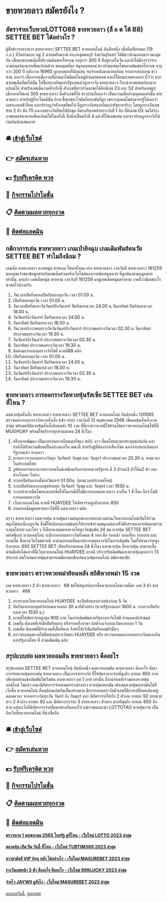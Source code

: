 # ขายหวยลาว สมัครยังไง ?
## อัตราจ่ายเว็บหวยLOTTO88 ขายหวยลาว (ล็ อ ต โต้ 88) SETTEE BET ได้อย่างไร ?
ผู้สื่อข่าวรายงานว่า ขายหวยลาว SETTEE BET หวยออนไลน์ อันดับหนึ่ง เมื่อคืนที่ผ่านมา (19 ก.ย.) ที่วัดบ้านเบง หมู่ 2 ตำบลศรีณรงค์ อำเภอชุมพลบุรี จังหวัดสุรินทร์ ได้มีชาวบ้านออกมารวมกลุ่มกัน เพื่อมาขอเลขเด็ดที่บริเวณต้นข่อยโบราณ อายุกว่า 300 ปี ที่อยู่ภายในวัด และยังได้มีการว่าจ้างภาพยนตร์มาฉายเพื่อแก้บนด้วย
ขอบคุณที่มา สนุกดอทคอม
ชาวบ้านแห่ขอโชคลาภต้นข่อยโบราณ อายุกว่า 300 ปี หลังงวด 16965 ถูกลอตเตอรี่นับแสน จนจ้างหนังมาฉายแก้บน
จากการสอบถาม ชาวบ้าน บอกว่า เนื่องจากเมื่องวดที่ผ่านมาได้มีคนในหมู่บ้านมาขอเลข และก็ได้บนบานศาลกล่าวไว้ว่า หากนำเลขเด็ดที่ขอได้นั้น ไปซื้อสลากกินแบ่งรัฐบาลแล้วถูกรางวัล ขายหวยลาว ก็จะนำภาพยนตร์มาฉายแก้บนให้
สำหรับเลขเด็ดงวดที่จะถึงนี้ ตัวเลขที่ชาวบ้านมาขอได้อีกมีเลข 23 และ 52 สำหรับเลขธูปเสี่ยงทายได้เลข 305 ขายหวยลาว ซึ่งตัวเลขที่ได้ ชาวบ้านก็บอกว่า เป็นความเชื่อส่วนบุคคลเท่านั้น ขายหวยลาว สำหรับผู้ที่จะโชคดีนั้น ถ้าจะซื้อเลขอะไรมันก็ออกมันก็ถูก เพราะทุกคนไม่สามารถรู้ได้เลยว่าเลขจะออกตัวไหน
และปรากฎว่าตัวเลขที่ขอได้ ก็ถูกรางวัลสลากกินแบ่งรัฐบาลจริงๆ โดยถูกรางวัลเลขท้าย 2 ตัว คือ 75 และเลขรางวัลที่ขอได้อีกชุด ก็ตรงกับเลขท้ายรางวัลที่ 1 อีก ก็คือเลข 03 จนได้จ้างภาพยนตร์มาฉายเพื่อแก้บนให้ในครั้งนี้ ซึ่งนับเป็นครั้งที่ 4 แล้วที่ให้เลขแม่น และชาวบ้านถูกรางวัลได้เงินกันนับแสนบาท

## 🛎 [เข้าสู่เว็บไซต์](https://bit.ly/3BG5bNw)
## 👉 [สมัครเล่นหวย](https://bit.ly/3BG5bNw)
## 💵 [รับฟรีเครดิต หวย](https://bit.ly/3C3mvgS)
## 👑 [กิจกรรมโปรโมชั่น](https://bit.ly/3C3mvgS)
## 📋 [ติดตามผลหวยทุกงวด](https://bit.ly/3C3mvgS)
## 📱 [ติดต่อแอดมิน](https://bit.ly/3C3mvgS)

## กติกาการเล่น ขายหวยลาว เกมเป่ายิงฉุบ เกมเดิมพันย้อนวัย SETTEE BET ทำไมถึงนิยม ?
เลขเด็ด ขายหวยลาว หวยหนุ่ม สารคาม ให้มาทั้งบน-ล่าง ขายหวยลาว งวดวันที่ ขายหวยลาว 161259
ขอบคุณเจ้าของข้อมูลสำหรับเลขเด็ดด้วยครับเว็บไซต์ของเราสนับสนุนหวย ที่ถูกต้องตามกฏหมายเท่านั้น.
มาแล้ว เลขเด็ดหนุ่ม สารคาม งวดวันที่ 161259 มาดูเลขเด็ดหนุ่มสารคาม งวดนี้ว่ามีเลขอะไรน่าสนใจบ้างครับ
1. วันเวลาเปิดรับแทงเปิดรับแทงทุกวัน เวลา 01.00 น.
2. เปิดรับแทงทุกวัน เวลา 01.00 น.
3. วันเวลาปิดรับแทงวันจันทร์ถึงวันเสาร์ ปิดรับแทงเวลา 24.00 น.วันอาทิตย์ ปิดรับแทงเวลา 18.00 น.
4. วันจันทร์ถึงวันเสาร์ ปิดรับแทงเวลา 24.00 น.
5. วันอาทิตย์ ปิดรับแทงเวลา 18.00 น.
6. วันเวลาประกาศผลรางวัลวันจันทร์ถึงวันเสาร์ ประกาศผลรางวัลเวลา 02.30 น.วันอาทิตย์ ประกาศผลรางวัลเวลา 19.30 น.
7. วันจันทร์ถึงวันเสาร์ ประกาศผลรางวัลเวลา 02.30 น.
8. วันอาทิตย์ ประกาศผลรางวัลเวลา 19.30 น.
9. ติดตามการออกผลรางวัลได้ที่ หวยดี88 คลิก
10. เปิดรับแทงทุกวัน เวลา 01.00 น.
11. วันจันทร์ถึงวันเสาร์ ปิดรับแทงเวลา 24.00 น.
12. วันอาทิตย์ ปิดรับแทงเวลา 18.00 น.
13. วันจันทร์ถึงวันเสาร์ ประกาศผลรางวัลเวลา 02.30 น.
14. วันอาทิตย์ ประกาศผลรางวัลเวลา 19.30 น.

## ขายหวยลาว การออกรางวัลหวยหุ้นรัสเซีย SETTEE BET เล่นที่ไหน ?
ผลหวยหุ้นฮั่งเส็ง ขายหวยลาว ขายหวยลาว SETTEE BET หวยออนไลน์ อันดับหนึ่ง 120565 ตรวจผลการออกรางวัลหวยฮั่งเส็ง (เช้า-บ่าย) งวดวันที่ 12 พฤษภาคม 2566 เช็คผลหุ้นฮั่งเส็งงวดล่าสุด พร้อมสถิติหวยหุ้นฮั่งเส็งย้อนหลัง 10 งวด ที่นี่เราชาวหวยมีให้ท่านได้ตรวจหวยออนไลน์ได้ที่นี่ MUGHUAY พร้อมให้บริการทุกท่านตลอด 24 ชั่วโมง
1. หรือหวยพัฒนา เป็นการเล่นหวยล็อตเตอรี่ของ สปป. ลาว ที่คนไทยนำมาประยุกต์เล่นกัน และกำลังได้รับความนิยมเป็นอย่างมากใน ขณะนี้ สำหรับผู้ที่ต้องการเสี่ยงโชค นอกจากสลากกินแบ่งรัฐบาลแล้ว หวยลาว
2. หวยลาวจะออกผลรางวัลทุก วันจันทร์ วันพุธ และ วันศุกร์ ประกาศผลเวลา 20.30 น. ตามเวลาในประเทศไทย
3. รูปแบบการแทงหวยลาวออนไลน์เหมือนกับการแทงหวยรัฐบาล มี 3 ตัวบน3 ตัวโต๊ด2 ตัว บน-ล่างวิ่งบน-วิ่งล่าง
4. ระบบเปิดรับเเทงตั้งเเต่วันเสาร์ 01.00น. (ตามเวลาประเทศไทย)
5. ระบบปิดรับแทงรอบสุดท้ายทุก วันจันทร์ วันพุธ และ วันศุกร์ เวลา 1930 น.
6. ระบบทำการคืนโพยเเละเครดิตให้ในกรณีที่ไม่มีการออกผลหวยลาว ภายใน 1 ชั่วโมง ถือว่าไม่มีการออกผลรางวัล
7. เว็บหวยออนไลน์ หวยดี HUAYDEE ให้อัตราจ่ายสูงถึงบาทละ 850
8. สามารถเช็คดูผลหวยลาวได้ที่นี้ ผลหวยลาว คลิก

ตรวจ ขายหวยลาว ผลหวยหุ้น หวยหุ้นความสนุกของการแทงหวยผ่านเว็บหวยออนไลน์เปิดให้ร่วมสนุกได้ต่อเนื่องทุกวัน ซึ่งมีให้เลือกหลายชนิดทำให้การเข้าร่วมสนุกแต่ละครั้งมีอิสระของการติดตามร่วมลงทุนได้ง่าย และใคร ๆ ก็เลือกลงทุนแทงหวยได้ทุกวันลุ้นมัน 24 ชม.หวยหุ้น SETTEE BET เศรษฐีเบท หวยออนไลน์ จะมีการออกผลรางวัลทั้งหมด 4 รอบ คือ รอบเช้า รอบเที้ยง รอบบ่าย และ รอบเย็น ซึ่งทางเว็บไซต์หวยดี จะนำผลรอบเย็นมาประกาศผลรางวัลในการเดิมพัน โดยให้ราคาจ่ายสูงถึงบาทละ 850 SETTEE BET เปิดบริการตลอด 24 ชั่วโมง
แทงหวยหุ้น ซื้อหวยหุ้น สามารถซื้อผ่านมือถือได้แล้วที่นี้เว็บหวยออนไลน์ HUAYDEE หวยดี บริการรับเดิมพันแทงหวยหุ้นมากกว่า 13 ประเภท สนใจเล่นหวยหุ้นสามารถสมัครสมาชิกเล่นหวยหุ้นออนไลน์ สมัครสมาชิก

## ขายหวยลาว ตรวจหวยพม่าย้อนหลัง สถิติหวยพม่า 15 งวด
เลข ขายหวยลาว 2 ตัว ขายหวยลาว   68
ขอให้สนุกกับการซื้อหวยออนไลน์งวดนี้ค่ะ
เลข 3 ตัว ขายหวยลาว   468
1. ทางระบบเว็บหวยออนไลน์ HUAYDEE จะเปิดรับแทงล่วงหน้าก่อน 5 วัน
2. ปิดรับแทงรอบสุดท้ายก่อนหวยออก 30 นาทีตัวอย่าง (หวยรัฐบาลออก 1600 น. ระบบจะปิดรับแทงเวลา 1530 น.)
3. หวยดีให้อัตราจ่ายสูงสุด 900 บาท ในการเดิมพันหวยรัฐทางเราจึงไม่มี ส่วนลดเปอร์เซนต์
4. เลขอั้น คือเลขที่เจ้ามือปิดรับแทง หรือจ่ายครึ่งราคา ปกติจะแจ้งก่อนวันหวยออก 1 วัน
5. เลขเต็ม คือเลขที่มีจำนวนสั่งชื้อที่มาก จึงทำให้เจ้ามือปิดรับเลขตัวนั้นๆ
6. ตรวจสอบผลหวยได้ที่หน้าผลรางวัลของ HUAYDEE หรือ ตรวจสอบผลการออกรางวัลสลากกินแบ่งรัฐบาลไทย ที่ อ่านเพิ่มเติม คลิก

## สรุปแบบย่อ ผลหวยออมสิน ขายหวยลาว คืออะไร
สรุปแบบย่อ SETTEE BET หวยออนไลน์ อันดับหนึ่ง ผลหวยออมสิน ขายหวยลาว คืออะไร อัตราการจ่ายหวยหุ้นเยอรมัน ขายหวยลาว เป็นการจ่ายรางวัล ที่ให้อัตราการจ่ายที่สูงถึง บาทละ 850 บาท เพียงแค่ท่านเข้าเดิมพันได้เริ่มต้น ขายหวยลาว แค่ 1 บาท เท่านั้น ก็สามารถเข้าร่วมแทงหวยหุ้นออนไลน์ ได้แล้ว แลเะมีอัตรการจ่ายตามตารางด้างล่าง
หวยหุ้นเยอรมัน เข้าเล่นหวยหุ้นเยอรมันได้ที่เว็บซื้อ หวยออนไลน์ ที่คนนิยมเล่นกันเป็นอย่างมาก มีการออกผลราวัลตัวเลขที่มีการเปลี่ยนแปลงอยู่ตลอดเวลา จะออกรางวัลทุกวัน จันทร์ ถึง วันศุกร์ และ มีอัตราจ่ายให้กับ 2 ตัวบน บาทละ 92 ขายหวยลาว 2 ตัวล่าง บาทละ 92 และ มีอัตราการจ่าย 3 ขายหวยลาว ตัวตรง มากที่สุดถึง บาทละ 850 อีกด้วย แต่ละเว็บก็มีอัตรการจ่ายที่แตกต่างกันออกไป แต่เราขอแนะนำ LOTTOTAO หวยลุ้นรวย เป็นอีกเว็บซื้อหวยออนไลน์ ที่น่าเชื่อถือ

## 🛎 [เข้าสู่เว็บไซต์](https://bit.ly/3BG5bNw)
## 👉 [สมัครเล่นหวย](https://bit.ly/3BG5bNw)
## 💵 [รับฟรีเครดิต หวย](https://bit.ly/3C3mvgS)
## 👑 [กิจกรรมโปรโมชั่น](https://bit.ly/3C3mvgS)
## 📋 [ติดตามผลหวยทุกงวด](https://bit.ly/3C3mvgS)
## 📱 [ติดต่อแอดมิน](https://bit.ly/3C3mvgS)

#### [ตรวจหวย 1 พฤษภาคม 2565 ไทยรัฐ ดูที่ไหน - เว็บใหม่ LOTTO 2023 ล่าสุด](https://atom.io/themes/ตรวจหวย%201%20พฤษภาคม%202565%20ไทยรัฐ%20ดูที่ไหน%20-%20เว็บใหม่%20lotto%202023%20ล่าสุด)
#### [ตลาดหุ้น เปิด ปิด วันนี้ ที่ไหน - เว็บใหม่ TUBTIM389 2023 ล่าสุด](https://atom.io/themes/ตลาดหุ้น%20เปิด%20ปิด%20วันนี้%20ที่ไหน%20-%20เว็บใหม่%20tubtim389%202023%20ล่าสุด)
#### [ลาวสามัคคี VIP ย้อน หลัง ได้อย่างไร - เว็บใหม่ MASUREBET 2023 ล่าสุด](https://atom.io/themes/ลาวสามัคคี%20vip%20ย้อน%20หลัง%20ได้อย่างไร%20-%20เว็บใหม่%20masurebet%202023%20ล่าสุด)
#### [รางวัลเลขหน้า 3 ตัว คืออะไร คืออะไร - เว็บใหม่ 999LUCKY 2023 ล่าสุด](https://atom.io/themes/รางวัลเลขหน้า%203%20ตัว%20คืออะไร%20คืออะไร%20-%20เว็บใหม่%20999lucky%202023%20ล่าสุด)
#### [จ่ายไว JAYWII ดูยังไง - เว็บใหม่ MASUREBET 2023 ล่าสุด](https://atom.io/themes/จ่ายไว%20jaywii%20ดูยังไง%20-%20เว็บใหม่%20masurebet%202023%20ล่าสุด)

[ผลบอลวันนี้](https://siamsport.tv "ผลบอลวันนี้"), [ดูบอลสด](https://siamsport.tv/ดูบอลสด "ดูบอลสด")
